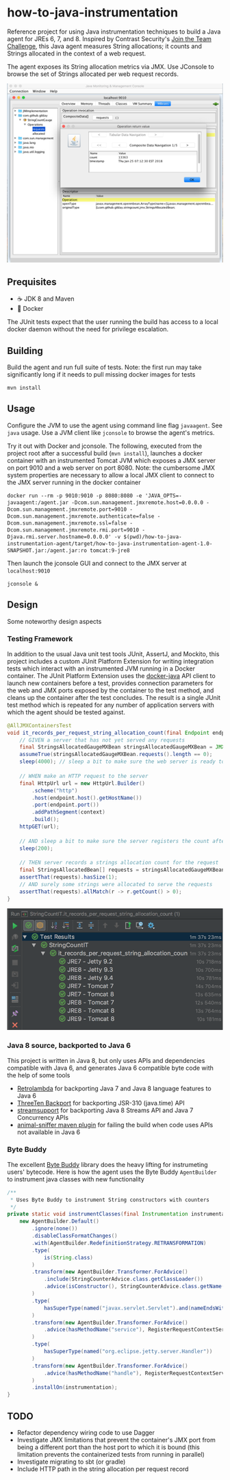 # how-to-java-instrumentation

Reference project for using Java instrumentation techniques to build a Java
agent for JREs 6, 7, and 8. Inspired by Contrast Security's [Join the Team
Challenge](https://github.com/Contrast-Security-OSS/join-the-team/blob/master/challenges.md),
this Java agent measures String allocations; it counts and Strings allocated in
the context of a web request.

The agent exposes its String allocation metrics via JMX. Use JConsole to browse
the set of Strings allocated per web request records.

![jconsole](./media/jconsole.png)


## Prequisites

* ☕️ JDK 8 and Maven
* 🐳 Docker

The JUnit tests expect that the user running the build has access to a local
docker daemon without the need for privilege escalation.


## Building

Build the agent and run full suite of tests. Note: the first run may take
significantly long if it needs to pull missing docker images for tests

    mvn install


## Usage

Configure the JVM to use the agent using command line flag `javaagent`. See
`java` usage. Use a JVM client like `jconsole` to browse the agent's metrics.

Try it out with Docker and jconsole. The following, executed from the project
root after a successful build (`mvn install`), launches a docker container with
an instrumented Tomcat JVM which exposes a JMX server on port 9010 and a web
server on port 8080. Note: the cumbersome JMX system properties are necessary to
allow a local JMX client to connect to the JMX server running in the docker
container

    docker run --rm -p 9010:9010 -p 8080:8080 -e 'JAVA_OPTS=-javaagent:/agent.jar -Dcom.sun.management.jmxremote.host=0.0.0.0 -Dcom.sun.management.jmxremote.port=9010 -Dcom.sun.management.jmxremote.authenticate=false -Dcom.sun.management.jmxremote.ssl=false -Dcom.sun.management.jmxremote.rmi.port=9010 -Djava.rmi.server.hostname=0.0.0.0' -v $(pwd)/how-to-java-instrumentation-agent/target/how-to-java-instrumentation-agent-1.0-SNAPSHOT.jar:/agent.jar:ro tomcat:9-jre8

Then launch the jconsole GUI and connect to the JMX server at `localhost:9010`

    jconsole &


## Design

Some noteworthy design aspects


### Testing Framework

In addition to the usual Java unit test tools JUnit, AssertJ, and Mockito, this
project includes a custom JUnit Platform Extension for writing integration tests
which interact with an instrumented JVM running in a Docker container. The JUnit
Platform Extension uses the
[docker-java](https://github.com/docker-java/docker-java) API client to launch
new containers before a test, provides connection parameters for the web and JMX
ports exposed by the container to the test method, and cleans up the container
after the test concludes. The result is a single JUnit test method which is
repeated for any number of application servers with which the agent should be
tested against.

```java
@AllJMXContainersTest
void it_records_per_request_string_allocation_count(final Endpoint endpoint, @ServletContainersTest.Context final String context, final MBeanServerConnection mBeanServerConnection) throws InterruptedException {
    // GIVEN a server that has not yet served any requests
    final StringsAllocatedGaugeMXBean stringsAllocatedGaugeMXBean = JMX.newMXBeanProxy(mBeanServerConnection, StringsAllocatedGauge.name(), StringsAllocatedGaugeMXBean.class);
    assumeTrue(stringsAllocatedGaugeMXBean.requests().length == 0);
    sleep(4000); // sleep a bit to make sure the web server is ready to serve requests

    // WHEN make an HTTP request to the server
    final HttpUrl url = new HttpUrl.Builder()
        .scheme("http")
        .host(endpoint.host().getHostName())
        .port(endpoint.port())
        .addPathSegment(context)
        .build();
    httpGET(url);

    // AND sleep a bit to make sure the server registers the count after serving the response
    sleep(200);

    // THEN server records a strings allocation count for the request
    final StringsAllocatedBean[] requests = stringsAllocatedGaugeMXBean.requests();
    assertThat(requests).hasSize(1);
    // AND surely some strings were allocated to serve the requests
    assertThat(requests).allMatch(r -> r.getCount() > 0);
}
```

![junit test run against multiple app servers](./media/junit-tests.png)


### Java 8 source, backported to Java 6

This project is written in Java 8, but only uses APIs and dependencies
compatible with Java 6, and generates Java 6 compatible byte code with the help
of some tools

* [Retrolambda](https://github.com/orfjackal/retrolambda) for backporting Java 7
  and Java 8 language features to Java 6
* [ThreeTen Backport](http://www.threeten.org/threetenbp/) for backporting
  JSR-310 (java.time) API
* [streamsupport](https://github.com/streamsupport/streamsupport) for
  backporting Java 8 Streams API and Java 7 Concurrency APIs
* [animal-sniffer maven
  plugin](http://www.mojohaus.org/animal-sniffer/animal-sniffer-maven-plugin/)
  for failing the build when code uses APIs not available in Java 6


### Byte Buddy

The excellent [Byte Buddy](http://bytebuddy.net) library does the heavy lifting
for instrumeting users' bytecode. Here is how the agent uses the Byte Buddy
`AgentBuilder` to instrument java classes with new functionality

```java
/**
 * Uses Byte Buddy to instrument String constructors with counters
 */
private static void instrumentClasses(final Instrumentation instrumentation) {
    new AgentBuilder.Default()
        .ignore(none())
        .disableClassFormatChanges()
        .with(AgentBuilder.RedefinitionStrategy.RETRANSFORMATION)
        .type(
            is(String.class)
        )
        .transform(new AgentBuilder.Transformer.ForAdvice()
            .include(StringCounterAdvice.class.getClassLoader())
            .advice(isConstructor(), StringCounterAdvice.class.getName())
        )
        .type(
            hasSuperType(named("javax.servlet.Servlet").and(nameEndsWith("Servlet")))
        )
        .transform(new AgentBuilder.Transformer.ForAdvice()
            .advice(hasMethodName("service"), RegisterRequestContextServletAdvice.class.getName())
        )
        .type(
            hasSuperType(named("org.eclipse.jetty.server.Handler"))
        )
        .transform(new AgentBuilder.Transformer.ForAdvice()
            .advice(hasMethodName("handle"), RegisterRequestContextServletAdvice.class.getName())
        )
        .installOn(instrumentation);
}
```


## TODO

* Refactor dependency wiring code to use Dagger
* Investigate JMX limitations that prevent the container's JMX port from being a
  different port than the host port to which it is bound (this limitation
  prevents the containerized tests from running in parallel)
* Investigate migrating to sbt (or gradle)
* Include HTTP path in the string allocation per request record
